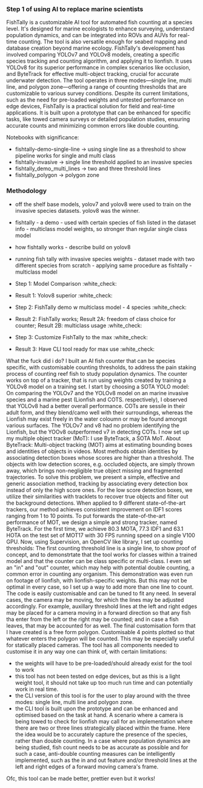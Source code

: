 ### Step 1 of using AI to replace marine scientists

FishTally is a customizable AI tool for automated fish counting at a species level. It's designed for marine ecologists to enhance surveying, understand population dynamics, and can be integrated into ROVs and AUVs for real-time counting. The tool is also versatile enough for seabed mapping and database creation beyond marine ecology. FishTally's development has involved comparing YOLOv7 and YOLOv8 models, creating a specific species tracking and counting algorithm, and applying it to lionfish. It uses YOLOv8 for its superior performance in complex scenarios like occlusion, and ByteTrack for effective multi-object tracking, crucial for accurate underwater detection. The tool operates in three modes—single line, multi line, and polygon zone—offering a range of counting thresholds that are customizable to various survey conditions. Despite its current limitations, such as the need for pre-loaded weights and untested performance on edge devices, FishTally is a practical solution for field and real-time applications. It is built upon a prototype that can be enhanced for specific tasks, like towed camera surveys or detailed population studies, ensuring accurate counts and minimizing common errors like double counting.

Notebooks with significance:
- fishtally-demo-single-line -> using single line as a threshold to show pipeline works for single and multi class 
- fishtally-invasive -> single line threshold applied to an invasive species
- fishtally_demo_multi_lines -> two and three threshold lines
- fishtally_polygon -> polygon zone

### Methodology

- off the shelf base models, yolov7 and yolov8 were used to train on the invasive species datasets. yolov8 was the winner.
- fishtally - a demo - used with certain species of fish listed in the dataset info - multiclass model weights, so stronger than regular single class model
- how fishtally works - describe build on yolov8
- running fish tally with invasive species weights - dataset made with two different species from scratch - applying same procedure as fishtally - multiclass model

- Step 1: Model Comparison :white_check:
- Result 1: Yolov8 superior :white_check:
- Step 2: FishTally demo w multiclass model - 4 species :white_check:
- Result 2: FishTally works; Result 2A: freedom of class choice for counter; Result 2B: multiclass usage :white_check:
- Step 3: Customize FishTally to the max :white_check:
- Result 3: Have CLI tool ready for max use :white_check:

What the fuck did i do?
I built an AI fish counter that can be species specific, with customisable counting thresholds, to address the pain staking process of counting reef fish to study population dynamics. The counter works on top of a tracker, that is run using weights created by training a YOLOv8 model on a training set.
I start by choosing a SOTA YOLO model:
On comparing the YOLOv7 and the YOLOv8 model on an marine invasive species and a marine pest (Lionfish and COTS. respectively), I observed that YOLOv8 had a better overall performance. COTs are sessile in their adult form, and they blend/camo well with their surroundings, whereas the Lionfish may exist freely in the water coloumn or may be found amongst various surfaces. The YOLOv7 and v8 had no problem identifying the Lionfish, but the YOOv8 outperformed v7 in detecting COTs.
I now set up my multiple object tracker (MoT):
I use ByteTrack, a SOTA MoT. About ByteTrack: Multi-object tracking (MOT) aims at estimating bounding boxes and identities of objects in videos. Most methods obtain identities by associating detection boxes whose scores are higher than a threshold. The objects with low detection scores, e.g. occluded objects, are simply thrown away, which brings non-negligible true object missing and fragmented trajectories. To solve this problem, we present a simple, effective and generic association method, tracking by associating every detection box instead of only the high score ones. For the low score detection boxes, we utilize their similarities with tracklets to recover true objects and filter out the background detections. When applied to 9 different state-of-the-art trackers, our method achieves consistent improvement on IDF1 scores ranging from 1 to 10 points. To put forwards the state-of-the-art performance of MOT, we design a simple and strong tracker, named ByteTrack. For the first time, we achieve 80.3 MOTA, 77.3 IDF1 and 63.1 HOTA on the test set of MOT17 with 30 FPS running speed on a single V100 GPU.
Now, using Supervision, an OpenCV like library, I set up counting thresholds:
The first counting threshold line is a single line, to show proof of concept, and to demonstrtate that the tool works for classes within a trained model and that the counter can be class specific or multi-class. I even set an "in" and "out" counter, which may help with potential double counting, a common error in counting any organism. This demonstration was even run on footage of lionfish, with lionfish-specific weights.
But this may not be optimal in every case, so I set up a way to add more than one line to count. The code is easily customisable and can be tuned to fit any need. In several cases, the camera may be moving, for which the lines may be adjusted accordingly. For example, auxillary threshold lines at the left and right edges may be placed for a camera moving in a forward direction so that any fish tha enter from the left or the right may be counted; and in case a fish leaves, that may be accounted for as well.
The final customisation form that I have created is a free form polygon. Customisable 4 points plotted so that whatever enters the polygon will be counted. This may be especially useful for statically placed cameras.
The tool has all components needed to customise it in any way one can think of, with certain limitations:
- the weights will have to be pre-loaded/should already exist for the tool to work
- this tool has not been tested on edge devices, but as this is a light weight tool, it should not take up too much run time and can potentially work in real time.
- the CLI version of this tool is for the user to play around with the three modes: single line, multi line and polygon zone.
- the CLI tool is built upon the prototype and can be enhanced and optimised based on the task at hand. A scenario where a camera is being towed to check for lionfish may call for an implementation where there are two or three lines strategically placed within the frame. Here the idea would be to accurately capture the presence of the species, rather than double counting. In a case where population dynamics are being studied, fish count needs to be as accurate as possible and for such a case, anti-double counting measures can be intelligently implemented, such as the in and out feature and/or threshold lines at the left and right edges of a forward moving camera's frame. 

Ofc, this tool can be made better, prettier even but it works!